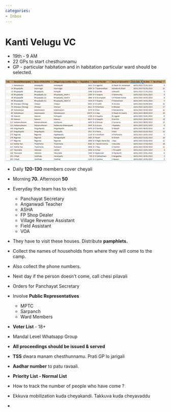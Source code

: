 ```yaml
---
categories:
- Inbox
---
```

# Kanti Velugu VC

- 19th - 9 AM
- 22 GPs to start chesthunnamu
- GP - particular habitation and in habitation particular ward should be selected.

![](../files/17d4e2ac-9aa9-4aa6-be16-e2e93cf480f5.png)

  

- Daily **120-130** members cover cheyali
- Morning **70\.** Afternoon **50**
- Everyday the team has to visit:
    - Panchayat Secretary
    - Anganwadi Teacher
    - ASHA
    - FP Shop Dealer
    - Village Revenue Assistant
    - Field Assistant
    - VOA

- They have to visit these houses. Distribute **pamphlets.**
- Collect the names of households from where they will come to the camp.
- Also collect the phone numbers.
- Next day if the person doesn't come, call chesi pilavali
- Orders for Panchayat Secretary
- Involve **Public Representatives**
    - MPTC
    - Sarpanch
    - Ward Members

- **Voter List** \- 18+
- Mandal Level Whatsapp Group
- **All proceedings should be issued & served**
- **TSS** dwara manam chesthunnamu. Prati GP lo jarigali
- **Aadhar number** to patu ravaali.
- **Priority List - Normal List**
- How to track the number of people who have come ?
- Ekkuva mobilization kuda cheyakandi. Takkuva kuda cheyavaddu
-